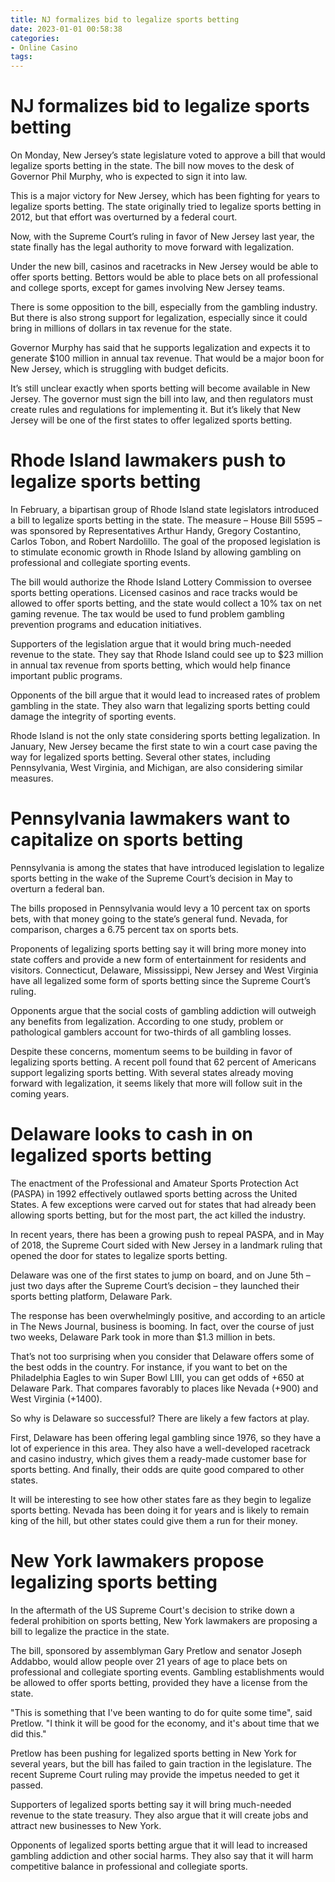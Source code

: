 ```yaml
---
title: NJ formalizes bid to legalize sports betting
date: 2023-01-01 00:58:38
categories:
- Online Casino
tags:
---
```



#  NJ formalizes bid to legalize sports betting

On Monday, New Jersey’s state legislature voted to approve a bill that would legalize sports betting in the state. The bill now moves to the desk of Governor Phil Murphy, who is expected to sign it into law.

This is a major victory for New Jersey, which has been fighting for years to legalize sports betting. The state originally tried to legalize sports betting in 2012, but that effort was overturned by a federal court.

Now, with the Supreme Court’s ruling in favor of New Jersey last year, the state finally has the legal authority to move forward with legalization.

Under the new bill, casinos and racetracks in New Jersey would be able to offer sports betting. Bettors would be able to place bets on all professional and college sports, except for games involving New Jersey teams.

There is some opposition to the bill, especially from the gambling industry. But there is also strong support for legalization, especially since it could bring in millions of dollars in tax revenue for the state.

Governor Murphy has said that he supports legalization and expects it to generate $100 million in annual tax revenue. That would be a major boon for New Jersey, which is struggling with budget deficits.

It’s still unclear exactly when sports betting will become available in New Jersey. The governor must sign the bill into law, and then regulators must create rules and regulations for implementing it. But it’s likely that New Jersey will be one of the first states to offer legalized sports betting.

#   Rhode Island lawmakers push to legalize sports betting

In February, a bipartisan group of Rhode Island state legislators introduced a bill to legalize sports betting in the state. The measure – House Bill 5595 – was sponsored by Representatives Arthur Handy, Gregory Costantino, Carlos Tobon, and Robert Nardolillo. The goal of the proposed legislation is to stimulate economic growth in Rhode Island by allowing gambling on professional and collegiate sporting events.

The bill would authorize the Rhode Island Lottery Commission to oversee sports betting operations. Licensed casinos and race tracks would be allowed to offer sports betting, and the state would collect a 10% tax on net gaming revenue. The tax would be used to fund problem gambling prevention programs and education initiatives.

Supporters of the legislation argue that it would bring much-needed revenue to the state. They say that Rhode Island could see up to $23 million in annual tax revenue from sports betting, which would help finance important public programs.

Opponents of the bill argue that it would lead to increased rates of problem gambling in the state. They also warn that legalizing sports betting could damage the integrity of sporting events.

Rhode Island is not the only state considering sports betting legalization. In January, New Jersey became the first state to win a court case paving the way for legalized sports betting. Several other states, including Pennsylvania, West Virginia, and Michigan, are also considering similar measures.

#  Pennsylvania lawmakers want to capitalize on sports betting

Pennsylvania is among the states that have introduced legislation to legalize sports betting in the wake of the Supreme Court’s decision in May to overturn a federal ban.

The bills proposed in Pennsylvania would levy a 10 percent tax on sports bets, with that money going to the state’s general fund. Nevada, for comparison, charges a 6.75 percent tax on sports bets.

Proponents of legalizing sports betting say it will bring more money into state coffers and provide a new form of entertainment for residents and visitors. Connecticut, Delaware, Mississippi, New Jersey and West Virginia have all legalized some form of sports betting since the Supreme Court’s ruling.

Opponents argue that the social costs of gambling addiction will outweigh any benefits from legalization. According to one study, problem or pathological gamblers account for two-thirds of all gambling losses.

Despite these concerns, momentum seems to be building in favor of legalizing sports betting. A recent poll found that 62 percent of Americans support legalizing sports betting. With several states already moving forward with legalization, it seems likely that more will follow suit in the coming years.

#  Delaware looks to cash in on legalized sports betting

The enactment of the Professional and Amateur Sports Protection Act (PASPA) in 1992 effectively outlawed sports betting across the United States. A few exceptions were carved out for states that had already been allowing sports betting, but for the most part, the act killed the industry.

In recent years, there has been a growing push to repeal PASPA, and in May of 2018, the Supreme Court sided with New Jersey in a landmark ruling that opened the door for states to legalize sports betting.

Delaware was one of the first states to jump on board, and on June 5th – just two days after the Supreme Court’s decision – they launched their sports betting platform, Delaware Park.

The response has been overwhelmingly positive, and according to an article in The News Journal, business is booming. In fact, over the course of just two weeks, Delaware Park took in more than $1.3 million in bets.

That’s not too surprising when you consider that Delaware offers some of the best odds in the country. For instance, if you want to bet on the Philadelphia Eagles to win Super Bowl LIII, you can get odds of +650 at Delaware Park. That compares favorably to places like Nevada (+900) and West Virginia (+1400).

So why is Delaware so successful? There are likely a few factors at play.

First, Delaware has been offering legal gambling since 1976, so they have a lot of experience in this area. They also have a well-developed racetrack and casino industry, which gives them a ready-made customer base for sports betting. And finally, their odds are quite good compared to other states.

It will be interesting to see how other states fare as they begin to legalize sports betting. Nevada has been doing it for years and is likely to remain king of the hill, but other states could give them a run for their money.

#  New York lawmakers propose legalizing sports betting

In the aftermath of the US Supreme Court's decision to strike down a federal prohibition on sports betting, New York lawmakers are proposing a bill to legalize the practice in the state.

The bill, sponsored by assemblyman Gary Pretlow and senator Joseph Addabbo, would allow people over 21 years of age to place bets on professional and collegiate sporting events. Gambling establishments would be allowed to offer sports betting, provided they have a license from the state.

"This is something that I've been wanting to do for quite some time", said Pretlow. "I think it will be good for the economy, and it's about time that we did this."

Pretlow has been pushing for legalized sports betting in New York for several years, but the bill has failed to gain traction in the legislature. The recent Supreme Court ruling may provide the impetus needed to get it passed.

Supporters of legalized sports betting say it will bring much-needed revenue to the state treasury. They also argue that it will create jobs and attract new businesses to New York.

Opponents of legalized sports betting argue that it will lead to increased gambling addiction and other social harms. They also say that it will harm competitive balance in professional and collegiate sports.